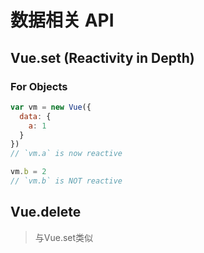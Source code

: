 # 数据相关 API


## Vue.set (Reactivity in Depth)

### For Objects

```js
var vm = new Vue({
  data: {
    a: 1
  }
})
// `vm.a` is now reactive

vm.b = 2
// `vm.b` is NOT reactive
```

## Vue.delete

> 与Vue.set类似